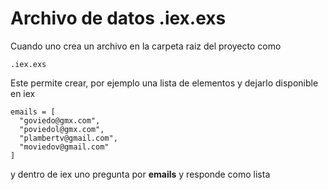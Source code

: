 # Archivo de datos .iex.exs

Cuando uno crea un archivo en la carpeta raiz del proyecto como

```
.iex.exs
```

Este permite crear, por ejemplo una lista de elementos y dejarlo disponible en iex

```
emails = [
  "goviedo@gmx.com",
  "poviedol@gmx.com",
  "plambertv@gmail.com",
  "moviedov@gmail.com"
]
```

y dentro de iex uno pregunta por **emails** y responde como lista

